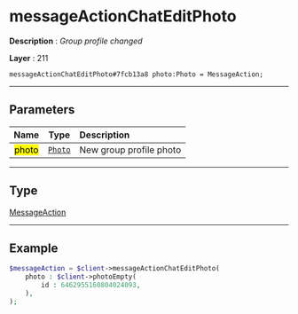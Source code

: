 # messageActionChatEditPhoto

**Description** : *Group profile changed*

**Layer** : 211

```tl
messageActionChatEditPhoto#7fcb13a8 photo:Photo = MessageAction;
```

---

## Parameters

| Name | Type | Description |
| :---: | :---: | :--- |
| <mark>photo</mark> | [`Photo`](type/Photo) | New group profile photo |

---

## Type

[MessageAction](type/MessageAction)

---

## Example

```php
$messageAction = $client->messageActionChatEditPhoto(
	photo : $client->photoEmpty(
		id : 6462955160804024093,
	),
);
```